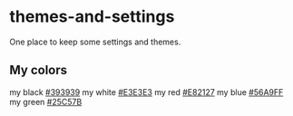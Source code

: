 # themes-and-settings
One place to keep some settings and themes.

## My colors
my black [#393939](https://imagecolorpicker.com/color-code/393939)
my white [#E3E3E3](https://imagecolorpicker.com/color-code/E3E3E3)
my red [#E82127](https://imagecolorpicker.com/color-code/E82127)
my blue [#56A9FF](https://imagecolorpicker.com/color-code/56A9FF)
my green [#25C57B](https://imagecolorpicker.com/color-code/25C57B)
